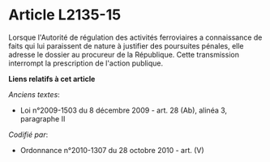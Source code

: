 # Article L2135-15

Lorsque l'Autorité de régulation des activités ferroviaires a connaissance de faits qui lui paraissent de nature à justifier
des poursuites pénales, elle adresse le dossier au procureur de la République. Cette transmission interrompt la prescription
de l'action publique.

**Liens relatifs à cet article**

_Anciens textes_:

  - Loi n°2009-1503 du 8 décembre 2009 - art. 28 (Ab), alinéa 3, paragraphe II

_Codifié par_:

  - Ordonnance n°2010-1307 du 28 octobre 2010 - art. (V)
